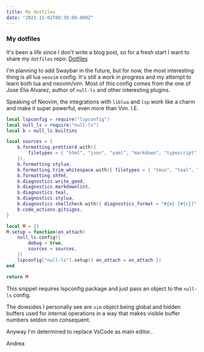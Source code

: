 ```yaml
---
title: My dotfiles
date: "2021-11-02T08:38:00.000Z"
---
```


### My dotfiles

It's been a life since I don't write a blog post, so for a fresh start I want to
share my `dotfiles` repo:
[Dotfiles](https://github.com/glitches/dotfiles)

I'm planning to add Swaybar in the future, but for now, the most interesting
thing is all lua `neovim` config. It's still a work in progress and my attempt
to learn both lua and neovim/vim.
Most of this config comes from the one of Jose Elia Alvarez, author of
`null-ls` and other interesting plugins.

Speaking of Neovim, the integrations with `liblua` and `lsp` work like a charm and make
it super powerful, even more than Vim.
I.E.

```lua
local lspconfig = require("lspconfig")
local null_ls = require("null-ls")
local b = null_ls.builtins

local sources = {
	b.formatting.prettierd.with({
		filetypes = { "html", "json", "yaml", "markdown", "typescript", "typescriptreact" },
	}),
	b.formatting.stylua,
	b.formatting.trim_whitespace.with({ filetypes = { "tmux", "teal", "zsh" } }),
	b.formatting.shfmt,
	b.diagnostics.write_good,
	b.diagnostics.markdownlint,
	b.diagnostics.teal,
	b.diagnostics.stylua,
	b.diagnostics.shellcheck.with({ diagnostics_format = "#{m} [#{c}]" }),
	b.code_actions.gitsigns,
}

local M = {}
M.setup = function(on_attach)
	null_ls.config({
		debug = true,
		sources = sources,
	})
	lspconfig["null-ls"].setup({ on_attach = on_attach })
end

return M
```

This snippet requires lspconfig package and just pass an object to the `null-ls`
config.

The dowsides I personally see are `vim` object being global and hidden buffers used for
internal operations in a way that makes visible buffer numbers seldon non
consequent.

Anyway I'm determined to replace VsCode as main editor..

Andrea
